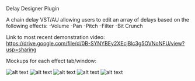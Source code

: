 Delay Designer Plugin 

A chain delay VST/AU allowing users to edit an array of delays based on the following effects:
-Volume
-Pan
-Pitch
-Filter
-Bit Crunch

Link to most recent demonstration video: https://drive.google.com/file/d/0B-SYNYBEy2XEcjBlc3g5OVNoNFU/view?usp=sharing

Mockups for each effect tab/window:

![alt text](https://github.com/garrettburnett/CLSTR/blob/master/Design/Volume.jpg)
![alt text](https://github.com/garrettburnett/CLSTR/blob/master/Design/Pan.jpg)
![alt text](https://github.com/garrettburnett/CLSTR/blob/master/Design/Pitch.jpg)
![alt text](https://github.com/garrettburnett/CLSTR/blob/master/Design/Filter.jpg)
![alt text](https://github.com/garrettburnett/CLSTR/blob/master/Design/Bit%20Crunch.jpg)

